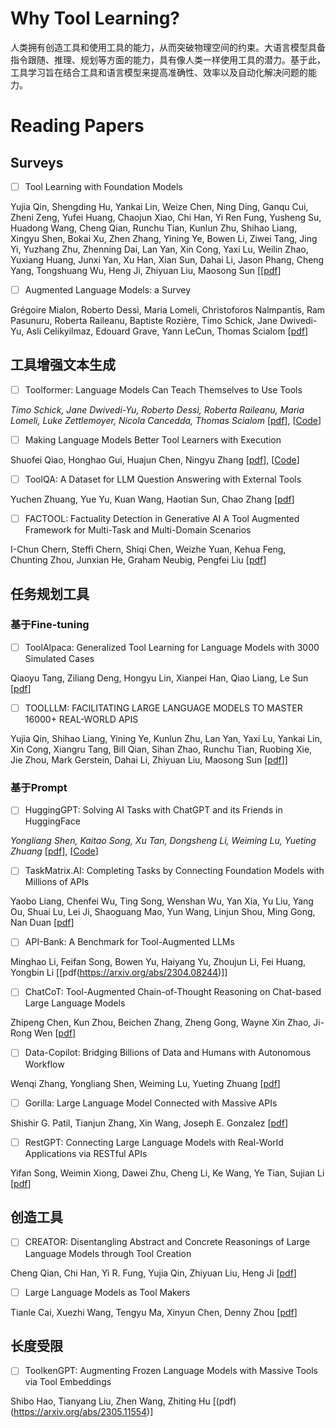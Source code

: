 # Why Tool Learning?
人类拥有创造工具和使用工具的能力，从而突破物理空间的约束。大语言模型具备指令跟随、推理、规划等方面的能力，具有像人类一样使用工具的潜力。基于此，工具学习旨在结合工具和语言模型来提高准确性、效率以及自动化解决问题的能力。

# Reading Papers

## Surveys
- [ ] Tool Learning with Foundation Models

Yujia Qin, Shengding Hu, Yankai Lin, Weize Chen, Ning Ding, Ganqu Cui, Zheni Zeng, Yufei Huang, Chaojun Xiao, Chi Han, Yi Ren Fung, Yusheng Su, Huadong Wang, Cheng Qian, Runchu Tian, Kunlun Zhu, Shihao Liang, Xingyu Shen, Bokai Xu, Zhen Zhang, Yining Ye, Bowen Li, Ziwei Tang, Jing Yi, Yuzhang Zhu, Zhenning Dai, Lan Yan, Xin Cong, Yaxi Lu, Weilin Zhao, Yuxiang Huang, Junxi Yan, Xu Han, Xian Sun, Dahai Li, Jason Phang, Cheng Yang, Tongshuang Wu, Heng Ji, Zhiyuan Liu, Maosong Sun [[[pdf](https://arxiv.org/abs/2304.08354)]
      
- [ ] Augmented Language Models: a Survey
      
Grégoire Mialon, Roberto Dessì, Maria Lomeli, Christoforos Nalmpantis, Ram Pasunuru, Roberta Raileanu, Baptiste Rozière, Timo Schick, Jane Dwivedi-Yu, Asli Celikyilmaz, Edouard Grave, Yann LeCun, Thomas Scialom [[pdf](https://arxiv.org/abs/2302.07842)]


## 工具增强文本生成
- [ ] Toolformer: Language Models Can Teach Themselves to Use Tools
      
*Timo Schick, Jane Dwivedi-Yu, Roberto Dessì, Roberta Raileanu, Maria Lomeli, Luke Zettlemoyer, Nicola Cancedda, Thomas Scialom* [[pdf](https://arxiv.org/abs/2302.04761)], [[Code](https://github.com/lucidrains/toolformer-pytorch)]

- [ ] Making Language Models Better Tool Learners with Execution
      
Shuofei Qiao, Honghao Gui, Huajun Chen, Ningyu Zhang [[pdf](https://arxiv.org/pdf/2305.13068.pdf)], [[Code](https://github.com/lucidrains/toolformer-pytorch)]
      
- [ ] ToolQA: A Dataset for LLM Question Answering with External Tools
      
Yuchen Zhuang, Yue Yu, Kuan Wang, Haotian Sun, Chao Zhang [[pdf](https://arxiv.org/pdf/2306.13304.pdf)]
      
- [ ] FACTOOL: Factuality Detection in Generative AI A Tool Augmented Framework for Multi-Task and Multi-Domain Scenarios
      
I-Chun Chern, Steffi Chern, Shiqi Chen, Weizhe Yuan, Kehua Feng, Chunting Zhou, Junxian He, Graham Neubig, Pengfei Liu [[pdf](https://arxiv.org/pdf/2307.13528.pdf)]


## 任务规划工具

### 基于Fine-tuning
- [ ] ToolAlpaca: Generalized Tool Learning for Language Models with 3000 Simulated Cases
      
Qiaoyu Tang, Ziliang Deng, Hongyu Lin, Xianpei Han, Qiao Liang, Le Sun [[pdf](https://arxiv.org/pdf/2306.05301.pdf)]
      
- [ ] TOOLLLM: FACILITATING LARGE LANGUAGE MODELS TO MASTER 16000+ REAL-WORLD APIS
      
Yujia Qin, Shihao Liang, Yining Ye, Kunlun Zhu, Lan Yan, Yaxi Lu, Yankai Lin, Xin Cong, Xiangru Tang, Bill Qian, Sihan Zhao, Runchu Tian, Ruobing Xie, Jie Zhou, Mark Gerstein, Dahai Li, Zhiyuan Liu, Maosong Sun [[pdf](https://arxiv.org/abs/2307.16789)]]

### 基于Prompt
- [ ] HuggingGPT: Solving AI Tasks with ChatGPT and its Friends in HuggingFace
      
*Yongliang Shen, Kaitao Song, Xu Tan, Dongsheng Li, Weiming Lu, Yueting Zhuang* [[pdf](https://arxiv.org/pdf/2303.17580.pdf)], [[Code](https://github.com/microsoft/JARVIS)]

- [ ] TaskMatrix.AI: Completing Tasks by Connecting Foundation Models with Millions of APIs

Yaobo Liang, Chenfei Wu, Ting Song, Wenshan Wu, Yan Xia, Yu Liu, Yang Ou, Shuai Lu, Lei Ji, Shaoguang Mao, Yun Wang, Linjun Shou, Ming Gong, Nan Duan [[pdf](https://arxiv.org/abs/2303.16434)]
      
- [ ] API-Bank: A Benchmark for Tool-Augmented LLMs

Minghao Li, Feifan Song, Bowen Yu, Haiyang Yu, Zhoujun Li, Fei Huang, Yongbin Li [[pdf(https://arxiv.org/abs/2304.08244)]]
      
- [ ] ChatCoT: Tool-Augmented Chain-of-Thought Reasoning on Chat-based Large Language Models
      
Zhipeng Chen, Kun Zhou, Beichen Zhang, Zheng Gong, Wayne Xin Zhao, Ji-Rong Wen [[pdf](https://arxiv.org/abs/2305.14323)]
      
- [ ] Data-Copilot: Bridging Billions of Data and Humans with Autonomous Workflow
      
Wenqi Zhang, Yongliang Shen, Weiming Lu, Yueting Zhuang [[pdf](https://arxiv.org/abs/2306.07209)]
      
- [ ] Gorilla: Large Language Model Connected with Massive APIs
      
Shishir G. Patil, Tianjun Zhang, Xin Wang, Joseph E. Gonzalez [[pdf](https://arxiv.org/abs/2305.15334)]
      
- [ ] RestGPT: Connecting Large Language Models with Real-World Applications via RESTful APIs
      
Yifan Song, Weimin Xiong, Dawei Zhu, Cheng Li, Ke Wang, Ye Tian, Sujian Li [[pdf](https://arxiv.org/pdf/2306.06624.pdf)]

## 创造工具
- [ ] CREATOR: Disentangling Abstract and Concrete Reasonings of Large Language Models through Tool Creation
      
Cheng Qian, Chi Han, Yi R. Fung, Yujia Qin, Zhiyuan Liu, Heng Ji [[pdf](https://arxiv.org/abs/2305.14318)]
      
- [ ] Large Language Models as Tool Makers
      
Tianle Cai, Xuezhi Wang, Tengyu Ma, Xinyun Chen, Denny Zhou [[pdf](https://arxiv.org/abs/2305.17126)]


## 长度受限
- [ ] ToolkenGPT: Augmenting Frozen Language Models with Massive Tools via Tool Embeddings
      
Shibo Hao, Tianyang Liu, Zhen Wang, Zhiting Hu [(pdf)(https://arxiv.org/abs/2305.11554)]

